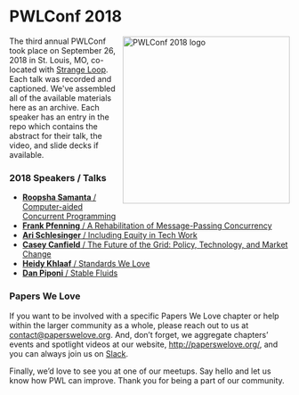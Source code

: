 # PWLConf 2018

<img src="assets/pwl_conf_2018_logo_b.svg" title="PWLConf 2018 logo" align="right" width="300px" height="300px" />


The third annual PWLConf took place on September 26, 2018 in St. Louis, MO, co-located with [Strange Loop](https://thestrangeloop.com). Each talk was recorded and captioned. We've assembled all of the available materials here as an archive. Each speaker has an entry in the repo which contains the abstract for their talk, the video, and slide decks if available.

### 2018 Speakers / Talks

- [**Roopsha Samanta** / Computer-aided Concurrent Programming](https://github.com/papers-we-love/pwlconf-info/tree/master/2018/roopsha-samanta)
- [**Frank Pfenning** / A Rehabilitation of Message-Passing Concurrency](https://github.com/papers-we-love/pwlconf-info/tree/master/2018/frank-pfenning)
- [**Ari Schlesinger** / Including Equity in Tech Work](https://github.com/papers-we-love/pwlconf-info/tree/master/2018/ari-schlesinger)
- [**Casey Canfield** / The Future of the Grid: Policy, Technology, and Market Change](https://github.com/papers-we-love/pwlconf-info/tree/master/2018/casey-canfield)
- [**Heidy Khlaaf** / Standards We Love](https://github.com/papers-we-love/pwlconf-info/tree/master/2018/heidy-khlaad)
- [**Dan Piponi** / Stable Fluids](https://github.com/papers-we-love/pwlconf-info/tree/master/2018/dan-piponi)

### Papers We Love

If you want to be involved with a specific Papers We Love chapter or help within the larger community as a whole, please reach out to us at <a href="mailto:contact@paperswelove.org">contact@paperswelove.org</a>. And, don’t forget, we aggregate chapters’ events and spotlight videos at our website, <a href="http://paperswelove.org/">http://paperswelove.org/</a>, and you can always join us on <a href="http://papersweloveslack.herokuapp.com/">Slack</a>.

Finally, we’d love to see you at one of our meetups. Say hello and let us know how PWL can improve. Thank you for being a part of our community.
